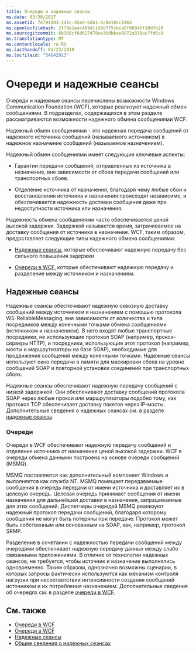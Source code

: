 ```yaml
---
title: Очереди и надежные сеансы
ms.date: 03/30/2017
ms.assetid: 7e794d03-141c-45ed-b6b1-6c0e104c1464
ms.openlocfilehash: 2f79e1eac469dc1d9d775cbca0f06046f10dfb20
ms.sourcegitcommit: 6b308cf6d627d78ee36dbbae8972a310ac7fd6c8
ms.translationtype: MT
ms.contentlocale: ru-RU
ms.lasthandoff: 01/23/2019
ms.locfileid: "54642913"
---
```

# <a name="queues-and-reliable-sessions"></a>Очереди и надежные сеансы
Очереди и надежные сеансы перечислены возможности Windows Communication Foundation (WCF), которые реализуют надежный обмен сообщениями. В подразделах, содержащихся в этом разделе рассматриваются возможности надежного обмена сообщениями WCF.  
  
 Надежный обмен сообщениями - это надежная передача сообщений от надежного источника сообщений (называемого источником) в надежное назначение сообщений (называемое назначением).  
  
 Надежный обмен сообщениями имеет следующие ключевые аспекты:  
  
-   Гарантии передачи сообщений, отправленных из источника в назначение, вне зависимости от сбоев передачи сообщений или транспортных сбоев.  
  
-   Отделение источника от назначения, благодаря чему любые сбои и восстановления источника и назначения происходят независимо, и обеспечивается надежность доставки сообщения даже при недоступности источника или назначения.  
  
 Надежность обмена сообщениями часто обеспечивается ценой высокой задержки. Задержкой называется время, затрачиваемое на доставку сообщения от источника в назначение. WCF, таким образом, предоставляет следующие типы надежного обмена сообщениями:  
  
-   [Надежные сеансы](../../../../docs/framework/wcf/feature-details/reliable-sessions.md), которые обеспечивают надежную передачу без сильного повышения задержки  
  
-   [Очереди в WCF](../../../../docs/framework/wcf/feature-details/queues-in-wcf.md), которые обеспечивают надежную передачу и разделение между источником и назначением.  
  
## <a name="reliable-sessions"></a>Надежные сеансы  
 Надежные сеансы обеспечивают надежную сквозную доставку сообщений между источником и назначением с помощью протокола WS-ReliableMessaging, вне зависимости от количества и типа посредников между конечными точками обмена сообщениями (источником и назначением). В него входят любые транспортные посредники, не использующие протокол SOAP (например, прокси-серверы HTTP), и посредники, использующие этот протокол (например, мосты и маршрутизаторы на базе SOAP), необходимые для продвижения сообщений между конечными точками. Надежные сеансы используют окно передачи в памяти для маскировки сбоев на уровне сообщений SOAP и повторной установки соединений при транспортных сбоях.  
  
 Надежные сеансы обеспечивают надежную передачу сообщений с низкой задержкой. Они обеспечивают доставку сообщений протокола SOAP через любые прокси или маршрутизаторы подобно тому, как протокол TCP обеспечивает доставку пакетов через IP-мосты. Дополнительные сведения о надежных сеансах см. в разделе [надежные сеансы](../../../../docs/framework/wcf/feature-details/reliable-sessions.md).  
  
### <a name="queues"></a>Очереди  
 Очереди в WCF обеспечивают надежную передачу сообщений и отделение источника от назначения ценой высокой задержки. WCF в очереди обмена данными построена на основе очереди сообщений (MSMQ).  
  
 MSMQ поставляется как дополнительный компонент Windows и выполняется как служба NT. MSMQ помещает передаваемые сообщения в очередь передачи от имени источника и доставляет их в целевую очередь. Целевая очередь принимает сообщения от имени назначения для дальнейшей доставки в назначения, запрашиваемые для этих сообщений. Диспетчеры очередей MSMQ реализуют надежный протокол передачи сообщений, благодаря которому сообщения не могут быть потеряны при передаче. Протокол может быть собственным или основанным на SOAP, как, например, протокол SRMP.  
  
 Разделение в сочетании с надежностью передачи сообщений между очередями обеспечивает надежную передачу данных между слабо связанными приложениями. В отличие от технологии надежных сеансов, не требуется, чтобы источник и назначение выполнялись одновременно. Таким образом, однозначно возможны сценарии, в которых запросы фактически используются как механизм контроля нагрузки при несоответствии интенсивности создания сообщений источником и их потребления назначением. Дополнительные сведения об очередях см. в разделе [очереди в WCF](../../../../docs/framework/wcf/feature-details/queues-in-wcf.md).  
  
## <a name="see-also"></a>См. также
- [Очереди в WCF](../../../../docs/framework/wcf/feature-details/queues-in-wcf.md)
- [Очереди в WCF](../../../../docs/framework/wcf/feature-details/queuing-in-wcf.md)
- [Надежные сеансы](../../../../docs/framework/wcf/feature-details/reliable-sessions.md)
- [Общие сведения о надежных сеансах](../../../../docs/framework/wcf/feature-details/reliable-sessions-overview.md)
